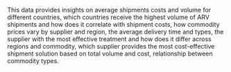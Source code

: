  This data provides insights on average shipments costs and volume for different countries, which countries receive the highest volume of ARV shipments and how does it correlate with shipment costs, how commodity prices vary  by supplier and region, the average delivery time and types, the supplier with the most effective treatment and how does it differ across regions and commodity, which supplier provides the most cost-effective shipment solution based on total volume and cost, relationship between commodity types.
